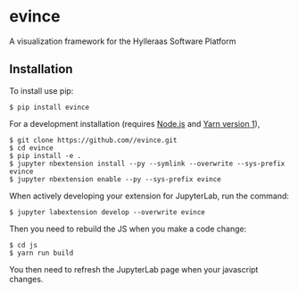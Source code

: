# evince

A visualization framework for the Hylleraas Software Platform

## Installation

To install use pip:

    $ pip install evince

For a development installation (requires [Node.js](https://nodejs.org) and [Yarn version 1](https://classic.yarnpkg.com/)),

    $ git clone https://github.com//evince.git
    $ cd evince
    $ pip install -e .
    $ jupyter nbextension install --py --symlink --overwrite --sys-prefix evince
    $ jupyter nbextension enable --py --sys-prefix evince

When actively developing your extension for JupyterLab, run the command:

    $ jupyter labextension develop --overwrite evince

Then you need to rebuild the JS when you make a code change:

    $ cd js
    $ yarn run build

You then need to refresh the JupyterLab page when your javascript changes.
